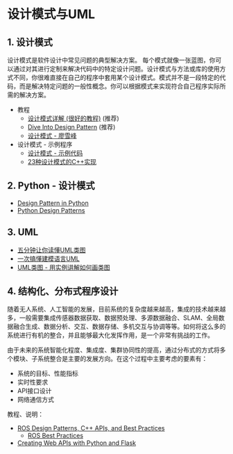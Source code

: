 # 设计模式与UML


## 1. 设计模式
设计模式是软件设计中常见问题的典型解决方案。 每个模式就像一张蓝图，你可以通过对其进行定制来解决代码中的特定设计问题。设计模式与方法或库的使用方式不同，你很难直接在自己的程序中套用某个设计模式。模式并不是一段特定的代码，而是解决特定问题的一般性概念。你可以根据模式来实现符合自己程序实际所需的解决方案。 

* 教程
    * [设计模式详解 (很好的教程)](https://refactoringguru.cn/design-patterns) (推荐)
    * [Dive Into Design Pattern](https://refactoring.guru/design-patterns/book) (推荐)
    * [设计模式 - 廖雪峰](https://www.liaoxuefeng.com/wiki/1252599548343744/1264742167474528)
* 设计模式 - 示例程序
    * [设计模式 - 示例代码](https://gitee.com/pi-lab/code_cook/tree/master/c++/design_pattern)
    * [23种设计模式的C++实现](https://gitee.com/pi-lab/code_cook/tree/master/c++/design_pattern/DesignPattern)



## 2. Python - 设计模式

* [Design Pattern in Python](https://refactoring.guru/design-patterns/python)
* [Python Design Patterns](https://python-patterns.guide/#python-design-patterns)



## 3. UML

* [五分钟让你读懂UML类图](https://m.toutiaocdn.com/i6860652104407581188)
* [一次搞懂建模语言UML](https://m.toutiaocdn.com/i6737896747319689735)
* [UML类图 - 用实例讲解如何画类图](https://www.jianshu.com/p/57620b762160)



## 4. 结构化、分布式程序设计

随着无人系统、人工智能的发展，目前系统的复杂度越来越高，集成的技术越来越多，一般需要集成传感器数据获取、数据预处理、多源数据融合、SLAM、全局数据融合生成、数据分析、交互、数据存储、多机交互与协调等等。如何将这么多的系统进行有机的整合，并且能够最大化发挥作用，是一个非常有挑战的工作。

由于未来的系统智能化程度、集成度、集群协同性的提高，通过分布式的方式将多个模块、子系统整合是主要的发展方向。在这个过程中主要考虑的要素有：
* 系统的目标、性能指标
* 实时性要求
* API接口设计
* 网络通信方式



教程、说明：

* [ROS Design Patterns, C++ APIs, and Best Practices](https://courses.cs.washington.edu/courses/cse466/11au/calendar/ros_cc_2_patterns.pdf)
    - [ROS Best Practices](https://github.com/leggedrobotics/ros_best_practices/wiki)
* [Creating Web APIs with Python and Flask](https://programminghistorian.org/en/lessons/creating-apis-with-python-and-flask)


